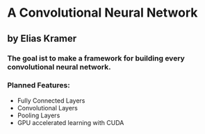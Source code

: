 ﻿# A Convolutional Neural Network
 ## by Elias Kramer
 ### The goal ist to make a framework for building every convolutional neural network.
 ### Planned Features:
* Fully Connected Layers
* Convolutional Layers
* Pooling Layers
* GPU accelerated learning with CUDA
